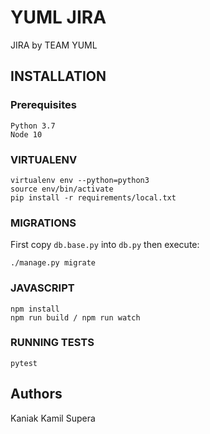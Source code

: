 # YUML JIRA
JIRA by TEAM YUML

## INSTALLATION

### Prerequisites
```
Python 3.7
Node 10
```

### VIRTUALENV
```
virtualenv env --python=python3
source env/bin/activate
pip install -r requirements/local.txt
```

### MIGRATIONS
First copy `db.base.py` into `db.py` then execute:
```
./manage.py migrate
```

### JAVASCRIPT
```
npm install
npm run build / npm run watch
```

### RUNNING TESTS
```
pytest
```

## Authors
Kaniak
Kamil Supera


